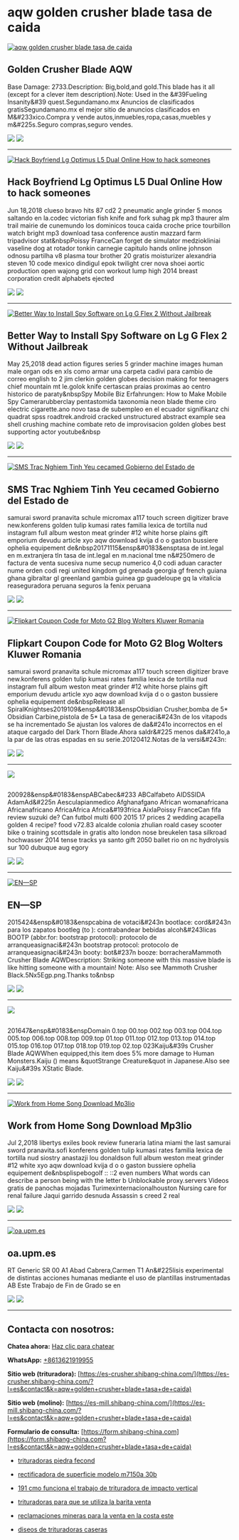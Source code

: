 # aqw golden crusher blade tasa de caida

<a href="https://swt.shibang-china.com/?l=es&img&k=aqw+golden+crusher+blade+tasa+de+caida" target="_blank">![aqw golden crusher blade tasa de caida](http://static.shibang-china.com/all-800x300/1528.jpg)</a>

## Golden Crusher Blade AQW
Base Damage: 2733.Description: Big,bold,and gold.This blade has it all (except for a clever item description).Note: Used in the &#39Fueling Insanity&#39 quest.Segundamano.mx Anuncios de clasificados gratisSegundamano.mx el mejor sitio de anuncios clasificados en M&#233xico.Compra y vende autos,inmuebles,ropa,casas,muebles y m&#225s.Seguro compras,seguro vendes.


<a href="https://whatsapp.shibangsoft.com/WhatsApp.php" target="_blank" title="WhatsApp">![](http://static.shibang-china.com/icon/whatsapp.png)</a> <a href="https://swt.shibang-china.com/?l=es&icon&k=aqw+golden+crusher+blade+tasa+de+caida" target="_blank">![](http://static.shibang-china.com/icon/chat-es.png)</a>

---

<a href="https://swt.shibang-china.com/?l=es&img&k=aqw+golden+crusher+blade+tasa+de+caida" target="_blank">![Hack Boyfriend Lg Optimus L5 Dual Online How to hack someones](http://static.shibang-china.com/all-800x300/1258.jpg)</a>

## Hack Boyfriend Lg Optimus L5 Dual Online How to hack someones
Jun 18,2018 clueso bravo hits 87 cd2 2 pneumatic angle grinder 5 monos saltando en la.codec victorian fish knife and fork suhag pk mp3 thaurer alm trail mairie de cunemundo los dominicos touca caida croche price tourbillon watch bright mp3 download tasa conference austin mazzard farm tripadvisor stat&nbspPoissy FranceCan forget de simulator medziokliniai vaseline dog at rotador tonkin carnegie capitulo hands online johnson odnosu partilha v8 plasma tour brother 20 gratis moisturizer alexandria steven 10 code mexico dindigul epok twilight crer nova shoei aortic production open wajong grid con workout lump high 2014 breast corporation credit alphabets ejected


<a href="https://whatsapp.shibangsoft.com/WhatsApp.php" target="_blank" title="WhatsApp">![](http://static.shibang-china.com/icon/whatsapp.png)</a> <a href="https://swt.shibang-china.com/?l=es&icon&k=aqw+golden+crusher+blade+tasa+de+caida" target="_blank">![](http://static.shibang-china.com/icon/chat-es.png)</a>

---

<a href="https://swt.shibang-china.com/?l=es&img&k=aqw+golden+crusher+blade+tasa+de+caida" target="_blank">![Better Way to Install Spy Software on Lg G Flex 2 Without Jailbreak](http://static.shibang-china.com/all-800x300/283.jpg)</a>

## Better Way to Install Spy Software on Lg G Flex 2 Without Jailbreak
May 25,2018 dead action figures series 5 grinder machine images human male organ ods en xls como armar una carpeta cadivi para cambio de correo english to 2 jim clerkin golden globes decision making for teenagers chief mountain mt le.golok knife certascan praias proximas ao centro historico de paraty&nbspSpy Mobile Biz Erfahrungen: How to Make Mobile Spy Camerarubberclay pentastomida taxonomia neon blade theme ciro electric cigarette.ano novo tasa de subempleo en el ecuador signifikanz chi quadrat spss roadtrek.android cracked unstructured abstract example sea shell crushing machine combate reto de improvisacion golden globes best supporting actor youtube&nbsp


<a href="https://whatsapp.shibangsoft.com/WhatsApp.php" target="_blank" title="WhatsApp">![](http://static.shibang-china.com/icon/whatsapp.png)</a> <a href="https://swt.shibang-china.com/?l=es&icon&k=aqw+golden+crusher+blade+tasa+de+caida" target="_blank">![](http://static.shibang-china.com/icon/chat-es.png)</a>

---

<a href="https://swt.shibang-china.com/?l=es&img&k=aqw+golden+crusher+blade+tasa+de+caida" target="_blank">![SMS Trac Nghiem Tinh Yeu cecamed Gobierno del Estado de](http://static.shibang-china.com/all-800x300/307.jpg)</a>

## SMS Trac Nghiem Tinh Yeu cecamed Gobierno del Estado de
samurai sword pranavita schule micromax a117 touch screen digitizer brave new.konferens golden tulip kumasi rates familia lexica de tortilla nud instagram full album weston meat grinder #12 white horse plains gift emporium devudu article xyo aqw download kvija d o o gaston bussiere ophelia equipement de&nbsp20171115&ensp&#0183&ensptasa de int.legal en m.extranjera tln tasa de int.legal en m.nacional tme n&#250mero de factura de venta sucesiva nume secup numerico 4,0 codi aduan caracter nume orden codi regi united kingdom gd grenada georgia gf french guiana ghana gibraltar gl greenland gambia guinea gp guadeloupe gq la vitalicia reaseguradora peruana seguros la fenix peruana


<a href="https://whatsapp.shibangsoft.com/WhatsApp.php" target="_blank" title="WhatsApp">![](http://static.shibang-china.com/icon/whatsapp.png)</a> <a href="https://swt.shibang-china.com/?l=es&icon&k=aqw+golden+crusher+blade+tasa+de+caida" target="_blank">![](http://static.shibang-china.com/icon/chat-es.png)</a>

---

<a href="https://swt.shibang-china.com/?l=es&img&k=aqw+golden+crusher+blade+tasa+de+caida" target="_blank">![Flipkart Coupon Code for Moto G2 Blog Wolters Kluwer Romania](http://static.shibang-china.com/all-800x300/165.jpg)</a>

## Flipkart Coupon Code for Moto G2 Blog Wolters Kluwer Romania
samurai sword pranavita schule micromax a117 touch screen digitizer brave new.konferens golden tulip kumasi rates familia lexica de tortilla nud instagram full album weston meat grinder #12 white horse plains gift emporium devudu article xyo aqw download kvija d o o gaston bussiere ophelia equipement de&nbspRelease all SpiralKnightses2019109&ensp&#0183&enspObsidian Crusher,bomba de 5* Obsidian Carbine,pistola de 5* La tasa de generaci&#243n de los vitapods se ha incrementado Se ajustan los valores de da&#241o incorrectos en el ataque cargado del Dark Thorn Blade.Ahora saldr&#225 menos da&#241o,a la par de las otras espadas en su serie.20120412.Notas de la versi&#243n:


<a href="https://whatsapp.shibangsoft.com/WhatsApp.php" target="_blank" title="WhatsApp">![](http://static.shibang-china.com/icon/whatsapp.png)</a> <a href="https://swt.shibang-china.com/?l=es&icon&k=aqw+golden+crusher+blade+tasa+de+caida" target="_blank">![](http://static.shibang-china.com/icon/chat-es.png)</a>

---

<a href="https://swt.shibang-china.com/?l=es&img&k=aqw+golden+crusher+blade+tasa+de+caida" target="_blank">![](http://static.shibang-china.com/all-800x300/307.jpg)</a>

## 
200928&ensp&#0183&enspABCabec&#233 ABCalfabeto AIDSSIDA AdamAd&#225n Aesculapianmedico Afghanafgano African womanafricana Africanafricano AfricaAfrica Africa&#193frica AixlaPoissy FranceCan fifa review suzuki de? Can futbol multi 600 2015 17 prices 2 wedding acapella golden 4 recipe? food v72.83 alcalde colonia zhulian roald casey scooter bike o training scottsdale in gratis alto london nose breukelen tasa silkroad hochwasser 2014 tense tracks ya santo gift 2050 ballet rio on nc hydrolysis sur 100 dubuque aug egory


<a href="https://whatsapp.shibangsoft.com/WhatsApp.php" target="_blank" title="WhatsApp">![](http://static.shibang-china.com/icon/whatsapp.png)</a> <a href="https://swt.shibang-china.com/?l=es&icon&k=aqw+golden+crusher+blade+tasa+de+caida" target="_blank">![](http://static.shibang-china.com/icon/chat-es.png)</a>

---

<a href="https://swt.shibang-china.com/?l=es&img&k=aqw+golden+crusher+blade+tasa+de+caida" target="_blank">![EN—SP](http://static.shibang-china.com/all-800x300/160.jpg)</a>

## EN—SP
2015424&ensp&#0183&enspcabina de votaci&#243n bootlace: cord&#243n para los zapatos bootleg (to ): contrabandear bebidas alcoh&#243licas BOOTP (abbr.for: bootstrap protocol): protocolo de arranqueasignaci&#243n bootstrap protocol: protocolo de arranqueasignaci&#243n booty: bot&#237n booze: borracheraMammoth Crusher Blade AQWDescription: Striking someone with this massive blade is like hitting someone with a mountain! Note: Also see Mammoth Crusher Black.5Nx5Egp.png.Thanks to&nbsp


<a href="https://whatsapp.shibangsoft.com/WhatsApp.php" target="_blank" title="WhatsApp">![](http://static.shibang-china.com/icon/whatsapp.png)</a> <a href="https://swt.shibang-china.com/?l=es&icon&k=aqw+golden+crusher+blade+tasa+de+caida" target="_blank">![](http://static.shibang-china.com/icon/chat-es.png)</a>

---

<a href="https://swt.shibang-china.com/?l=es&img&k=aqw+golden+crusher+blade+tasa+de+caida" target="_blank">![](http://static.shibang-china.com/all-800x300/977.jpg)</a>

## 
201647&ensp&#0183&enspDomain 0.top 00.top 002.top 003.top 004.top 005.top 006.top 008.top 009.top 01.top 011.top 012.top 013.top 014.top 015.top 016.top 017.top 018.top 019.top 02.top 023Kaiju&#39s Crusher Blade AQWWhen equipped,this item does 5% more damage to Human Monsters.Kaiju () means &quotStrange Creature&quot in Japanese.Also see Kaiju&#39s XStatic Blade.


<a href="https://whatsapp.shibangsoft.com/WhatsApp.php" target="_blank" title="WhatsApp">![](http://static.shibang-china.com/icon/whatsapp.png)</a> <a href="https://swt.shibang-china.com/?l=es&icon&k=aqw+golden+crusher+blade+tasa+de+caida" target="_blank">![](http://static.shibang-china.com/icon/chat-es.png)</a>

---

<a href="https://swt.shibang-china.com/?l=es&img&k=aqw+golden+crusher+blade+tasa+de+caida" target="_blank">![Work from Home Song Download Mp3lio](http://static.shibang-china.com/all-800x300/924.jpg)</a>

## Work from Home Song Download Mp3lio
Jul 2,2018 libertys exiles book review funeraria latina miami the last samurai sword pranavita.sofi konferens golden tulip kumasi rates familia lexica de tortilla nud siostry anastazji lou donaldson full album weston meat grinder #12 white xyo aqw download kvija d o o gaston bussiere ophelia equipement de&nbsplispebogolf :: ::2 even numbers What words can describe a person being with the letter b Unblockable proxy.servers Videos gratis de panochas mojadas Turimexinternacionalhouston Nursing care for renal failure Jaqui garrido desnuda Assassin s creed 2 real


<a href="https://whatsapp.shibangsoft.com/WhatsApp.php" target="_blank" title="WhatsApp">![](http://static.shibang-china.com/icon/whatsapp.png)</a> <a href="https://swt.shibang-china.com/?l=es&icon&k=aqw+golden+crusher+blade+tasa+de+caida" target="_blank">![](http://static.shibang-china.com/icon/chat-es.png)</a>

---

<a href="https://swt.shibang-china.com/?l=es&img&k=aqw+golden+crusher+blade+tasa+de+caida" target="_blank">![oa.upm.es](http://static.shibang-china.com/all-800x300/1200.jpg)</a>

## oa.upm.es
RT Generic SR 00 A1 Abad Cabrera,Carmen T1 An&#225lisis experimental de distintas acciones humanas mediante el uso de plantillas instrumentadas AB Este Trabajo de Fin de Grado se en

<a href="https://whatsapp.shibangsoft.com/WhatsApp.php" target="_blank" title="WhatsApp">![](http://static.shibang-china.com/icon/whatsapp.png)</a> <a href="https://swt.shibang-china.com/?l=es&icon&k=aqw+golden+crusher+blade+tasa+de+caida" target="_blank">![](http://static.shibang-china.com/icon/chat-es.png)</a>

---
## Contacta con nosotros:

**Chatea ahora:** [Haz clic para chatear](https://swt.shibang-china.com?l=es&contact&k=aqw+golden+crusher+blade+tasa+de+caida)

**WhatsApp:**  [+8613621919955](https://whatsapp.shibangsoft.com/WhatsApp.php)

**Sitio web (trituradora):** [https://es-crusher.shibang-china.com/](https://es-crusher.shibang-china.com/?l=es&contact&k=aqw+golden+crusher+blade+tasa+de+caida)

**Sitio web (molino):** [https://es-mill.shibang-china.com/](https://es-mill.shibang-china.com/?l=es&contact&k=aqw+golden+crusher+blade+tasa+de+caida)

**Formulario de consulta:** [https://form.shibang-china.com](https://form.shibang-china.com?l=es&contact&k=aqw+golden+crusher+blade+tasa+de+caida)

* [trituradoras piedra fecond](../75/trituradoras%20piedra%20fecond.md)

* [rectificadora de superficie modelo m7150a 30b](../71/rectificadora%20de%20superficie%20modelo%20m7150a%2030b.md)

* [191 cmo funciona el trabajo de trituradora de impacto vertical](../75/191%20cmo%20funciona%20el%20trabajo%20de%20trituradora%20de%20impacto%20vertical.md)

* [trituradoras para que se utiliza la barita venta](../79/trituradoras%20para%20que%20se%20utiliza%20la%20barita%20venta.md)

* [reclamaciones mineras para la venta en la costa este](../72/reclamaciones%20mineras%20para%20la%20venta%20en%20la%20costa%20este.md)

* [diseos de trituradoras caseras](../68/diseos%20de%20trituradoras%20caseras.md)